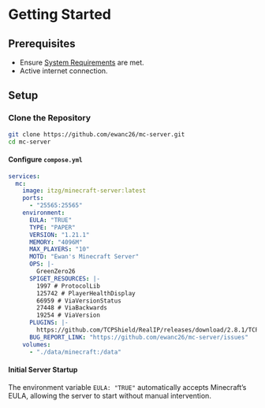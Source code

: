 # Getting Started

## Prerequisites

* Ensure [System Requirements](system-requirements.md) are met.
* Active internet connection.

## Setup

### Clone the Repository

```bash
git clone https://github.com/ewanc26/mc-server.git
cd mc-server
```

#### Configure `compose.yml`

```yaml
services:
  mc:
    image: itzg/minecraft-server:latest
    ports:
      - "25565:25565"
    environment:
      EULA: "TRUE"
      TYPE: "PAPER"
      VERSION: "1.21.1"
      MEMORY: "4096M"
      MAX_PLAYERS: "10"
      MOTD: "Ewan's Minecraft Server"
      OPS: |-
        GreenZero26
      SPIGET_RESOURCES: |-
        1997 # ProtocolLib
        125742 # PlayerHealthDisplay
        66959 # ViaVersionStatus
        27448 # ViaBackwards
        19254 # ViaVersion
      PLUGINS: |-
        https://github.com/TCPShield/RealIP/releases/download/2.8.1/TCPShield-2.8.1.jar
      BUG_REPORT_LINK: "https://github.com/ewanc26/mc-server/issues"
    volumes:
      - "./data/minecraft:/data"
```

#### Initial Server Startup

The environment variable `EULA: "TRUE"` automatically accepts Minecraft’s EULA, allowing the server to start without manual intervention.

